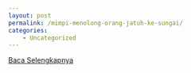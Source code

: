 ```yaml
---
layout: post
permalink: /mimpi-menolong-orang-jatuh-ke-sungai/
categories:
    - Uncategorized
---
```


[Baca Selengkapnya](/04)